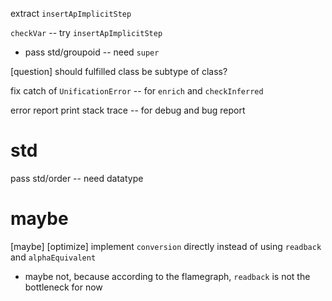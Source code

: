 extract `insertApImplicitStep`

`checkVar` -- try `insertApImplicitStep`

- pass std/groupoid -- need `super`

[question] should fulfilled class be subtype of class?

fix catch of `UnificationError` -- for `enrich` and `checkInferred`

error report print stack trace -- for debug and bug report

# std

pass std/order -- need datatype

# maybe

[maybe] [optimize] implement `conversion` directly instead of using `readback` and `alphaEquivalent`

- maybe not, because according to the flamegraph, `readback` is not the bottleneck for now

